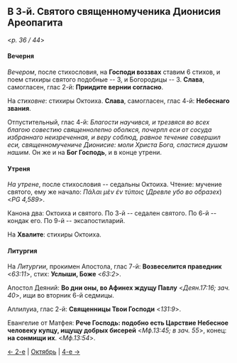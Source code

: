 
## В 3-й. Святого священномученика Дионисия Ареопагита

<*p. 36 / 44*>

#### Вечерня

*Вечером*, после стихословия, на **Господи воззвах** ставим 6 стихов, и поем стихиры святого подобные -- 3, 
и Богородицы -- 3. **Слава**, самогласен, глас 2-й: **Приидите вернии согласно**.

На *стиховне*: стихиры Октоиха. **Слава**, самогласен, глас 4-й: **Небеснаго звания**.

Отпустительный, глас 4-й: *Благости научився, и трезвяся во всех благою совестию священнолепно оболкся, 
почерпл еси от сосуда избраннаго неизреченная, и веру соблюд, равное течение совершил еси, священномучениче 
Дионисие: моли Христа Бога, спастися душам нашим*. 
Он же и на **Бог Господь**, и в конце утрени. 

#### Утреня

*На утрене*, после стихословия -- седальны Октоиха. 
Чтение: мучение святого, ему же начало: *Πάλαι μὲν ἐν τύποις* (*Древле убо во образех*) <*PG 4,589*>.   

Канона два: Октоиха и святого. 
По 3-й -- седален святого. 
По 6-й -- кондак его. 
По 9-й -- эксапостиларий.   

На **Хвалите**: стихиры Октоиха.   

#### Литургия 

На *Литургии*, прокимен Апостола, глас 7-й: **Возвеселится праведник** <*63:11*>, стих: **Услыши, Боже** <*63:2*>. 
 
Апостол Деяний: **Во дни оны, во Афинех ждущу Павлу** <*Деян.17:16; зач. 40*>, ищи во вторник 6-й седмицы. 

Аллилуиа, глас 2-й: **Священницы Твои Господи** <*131:9*>. 

Евангелие от Матфея: **Рече Господь: подобно есть Царствие Небесное человеку купцу, ищущу добрых бисерей** 
<*Мф.13:45; в зач. 55*>, конец: **на сонмищи их**. <*Мф.13:54*>.

[← 2-е](10_02_MES.ru.md) | [Октябрь](README.md#3-й) | [4-е →](10_04_MES.ru.md)
